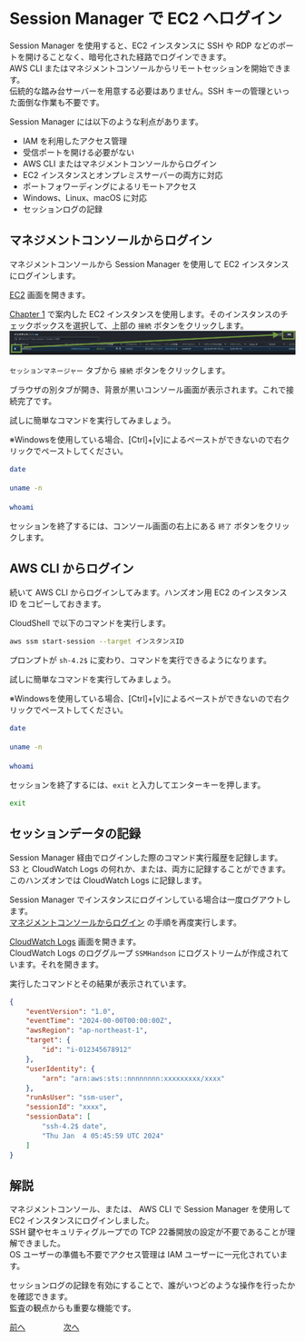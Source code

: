 # Session Manager で EC2 へログイン

Session Manager を使用すると、EC2 インスタンスに SSH や RDP などのポートを開けることなく、暗号化された経路でログインできます。  
AWS CLI またはマネジメントコンソールからリモートセッションを開始できます。  
伝統的な踏み台サーバーを用意する必要はありません。SSH キーの管理といった面倒な作業も不要です。    

Session Manager には以下のような利点があります。  

- IAM を利用したアクセス管理
- 受信ポートを開ける必要がない
- AWS CLI またはマネジメントコンソールからログイン
- EC2 インスタンスとオンプレミスサーバーの両方に対応
- ポートフォワーディングによるリモートアクセス
- Windows、Linux、macOS に対応
- セッションログの記録

## マネジメントコンソールからログイン

マネジメントコンソールから Session Manager を使用して EC2 インスタンスにログインします。  

[EC2](https://us-west-2.console.aws.amazon.com/ec2/home#Instances:) 画面を開きます。  

[Chapter 1](./chapter01.md) で案内した EC2 インスタンスを使用します。そのインスタンスのチェックボックスを選択して、上部の `接続` ボタンをクリックします。  
![img](./img/chap02_ec2.png)  
  
`セッションマネージャー` タブから `接続` ボタンをクリックします。  

ブラウザの別タブが開き、背景が黒いコンソール画面が表示されます。これで接続完了です。  

試しに簡単なコマンドを実行してみましょう。  

※Windowsを使用している場合、[Ctrl]+[v]によるペーストができないので右クリックでペーストしてください。

```bash
date

uname -n

whoami
```

セッションを終了するには、コンソール画面の右上にある `終了` ボタンをクリックします。  


## AWS CLI からログイン

続いて AWS CLI からログインしてみます。ハンズオン用 EC2 のインスタンス ID をコピーしておきます。  

CloudShell で以下のコマンドを実行します。  

```bash
aws ssm start-session --target インスタンスID
```

プロンプトが `sh-4.2$` に変わり、コマンドを実行できるようになります。  

試しに簡単なコマンドを実行してみましょう。  

※Windowsを使用している場合、[Ctrl]+[v]によるペーストができないので右クリックでペーストしてください。

```bash
date

uname -n

whoami
```

セッションを終了するには、`exit` と入力してエンターキーを押します。  

```bash
exit
```

## セッションデータの記録

Session Manager 経由でログインした際のコマンド実行履歴を記録します。  
S3 と CloudWatch Logs の何れか、または、両方に記録することができます。このハンズオンでは CloudWatch Logs に記録します。  

Session Manager でインスタンスにログインしている場合は一度ログアウトします。  
[マネジメントコンソールからログイン](#マネジメントコンソールからログイン) の手順を再度実行します。  

[CloudWatch Logs](https://us-west-2.console.aws.amazon.com/cloudwatch/home?region=ap-northeast-1#logsV2:log-groups/log-group/SSMHandson) 画面を開きます。  
CloudWatch Logs のロググループ `SSMHandson` にログストリームが作成されています。それを開きます。  

実行したコマンドとその結果が表示されています。  

```json
{
    "eventVersion": "1.0",
    "eventTime": "2024-00-00T00:00:00Z",
    "awsRegion": "ap-northeast-1",
    "target": {
        "id": "i-012345678912"
    },
    "userIdentity": {
        "arn": "arn:aws:sts::nnnnnnnn:xxxxxxxxx/xxxx"
    },
    "runAsUser": "ssm-user",
    "sessionId": "xxxx",
    "sessionData": [
        "ssh-4.2$ date",
        "Thu Jan  4 05:45:59 UTC 2024"
    ]
}
```

## 解説

マネジメントコンソール、または、 AWS CLI で Session Manager を使用して EC2 インスタンスにログインしました。  
SSH 鍵やセキュリティグループでの TCP 22番開放の設定が不要であることが理解できました。  
OS ユーザーの準備も不要でアクセス管理は IAM ユーザーに一元化されています。  

セッションログの記録を有効にすることで、誰がいつどのような操作を行ったかを確認できます。  
監査の観点からも重要な機能です。  

 [前へ](./chapter01.md) &nbsp; &nbsp; &nbsp; &nbsp; &nbsp; &nbsp; &nbsp; &nbsp; [次へ](./chapter03.md) 
